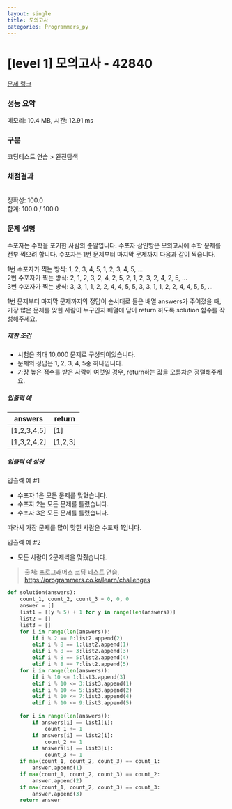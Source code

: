 ```yaml
---
layout: single
title: 모의고사
categories: Programmers_py
---
```

# [level 1] 모의고사 - 42840 

[문제 링크](https://school.programmers.co.kr/learn/courses/30/lessons/42840) 

### 성능 요약

메모리: 10.4 MB, 시간: 12.91 ms

### 구분

코딩테스트 연습 > 완전탐색

### 채점결과

<br/>정확성: 100.0<br/>합계: 100.0 / 100.0

### 문제 설명

<p>수포자는 수학을 포기한 사람의 준말입니다. 수포자 삼인방은 모의고사에 수학 문제를 전부 찍으려 합니다. 수포자는 1번 문제부터 마지막 문제까지 다음과 같이 찍습니다.</p>

<p>1번 수포자가 찍는 방식: 1, 2, 3, 4, 5, 1, 2, 3, 4, 5, ...<br>
2번 수포자가 찍는 방식: 2, 1, 2, 3, 2, 4, 2, 5, 2, 1, 2, 3, 2, 4, 2, 5, ...<br>
3번 수포자가 찍는 방식: 3, 3, 1, 1, 2, 2, 4, 4, 5, 5, 3, 3, 1, 1, 2, 2, 4, 4, 5, 5, ...</p>

<p>1번 문제부터 마지막 문제까지의 정답이 순서대로 들은 배열 answers가 주어졌을 때, 가장 많은 문제를 맞힌 사람이 누구인지 배열에 담아 return 하도록 solution 함수를 작성해주세요.</p>

<h5>제한 조건</h5>

<ul>
<li>시험은 최대 10,000 문제로 구성되어있습니다.</li>
<li>문제의 정답은 1, 2, 3, 4, 5중 하나입니다.</li>
<li>가장 높은 점수를 받은 사람이 여럿일 경우, return하는 값을 오름차순 정렬해주세요.</li>
</ul>

<h5>입출력 예</h5>
<table class="table">
        <thead><tr>
<th>answers</th>
<th>return</th>
</tr>
</thead>
        <tbody><tr>
<td>[1,2,3,4,5]</td>
<td>[1]</td>
</tr>
<tr>
<td>[1,3,2,4,2]</td>
<td>[1,2,3]</td>
</tr>
</tbody>
      </table>
<h5>입출력 예 설명</h5>

<p>입출력 예 #1</p>

<ul>
<li>수포자 1은 모든 문제를 맞혔습니다.</li>
<li>수포자 2는 모든 문제를 틀렸습니다.</li>
<li>수포자 3은 모든 문제를 틀렸습니다.</li>
</ul>

<p>따라서 가장 문제를 많이 맞힌 사람은 수포자 1입니다.</p>

<p>입출력 예 #2</p>

<ul>
<li>모든 사람이 2문제씩을 맞췄습니다.</li>
</ul>


> 출처: 프로그래머스 코딩 테스트 연습, https://programmers.co.kr/learn/challenges

```py
def solution(answers):
    count_1, count_2, count_3 = 0, 0, 0
    answer = []
    list1 = [(y % 5) + 1 for y in range(len(answers))]
    list2 = []
    list3 = []
    for i in range(len(answers)):
        if i % 2 == 0:list2.append(2)
        elif i % 8 == 1:list2.append(1)
        elif i % 8 == 3:list2.append(3)
        elif i % 8 == 5:list2.append(4)
        elif i % 8 == 7:list2.append(5)
    for i in range(len(answers)):
        if i % 10 <= 1:list3.append(3)
        elif i % 10 <= 3:list3.append(1)
        elif i % 10 <= 5:list3.append(2)
        elif i % 10 <= 7:list3.append(4)
        elif i % 10 <= 9:list3.append(5)
    
    for i in range(len(answers)):
        if answers[i] == list1[i]:
            count_1 += 1
        if answers[i] == list2[i]:
            count_2 += 1
        if answers[i] == list3[i]:
            count_3 += 1
    if max(count_1, count_2, count_3) == count_1:
        answer.append(1)
    if max(count_1, count_2, count_3) == count_2:
        answer.append(2)
    if max(count_1, count_2, count_3) == count_3:
        answer.append(3)
    return answer

```
